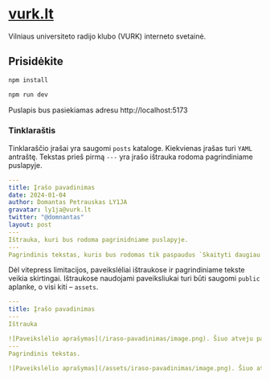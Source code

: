 # [vurk.lt](vurk.lt)

Vilniaus universiteto radijo klubo (VURK) interneto svetainė.

## Prisidėkite

```sh
npm install

npm run dev
```

Puslapis bus pasiekiamas adresu http:&sol;&sol;localhost:5173

### Tinklaraštis

Tinklaraščio įrašai yra saugomi `posts` kataloge. Kiekvienas įrašas turi `YAML` antraštę. Tekstas prieš pirmą `---` yra įrašo ištrauka rodoma pagrindiniame puslapyje.

```yaml
---
title: Įrašo pavadinimas
date: 2024-01-04
author: Domantas Petrauskas LY1JA
gravatar: ly1ja@vurk.lt
twitter: "@domnantas"
layout: post
---
Ištrauka, kuri bus rodoma pagrinidniame puslapyje.
---
Pagrindinis tekstas, kuris bus rodomas tik paspaudus `Skaityti daugiau ->`.
```

Dėl vitepress limitacijos, paveikslėliai ištraukose ir pagrindiniame tekste veikia skirtingai. Ištraukose naudojami paveiksliukai turi būti saugomi `public` aplanke, o visi kiti – `assets`.

```yaml
---
title: Įrašo pavadinimas
---
Ištrauka

![Paveikslėlio aprašymas](/iraso-pavadinimas/image.png). Šiuo atveju paveikslėlis saugomas `public/iraso-pavadinimas/image.png`.
---
Pagrindinis tekstas.

![Paveikslėlio aprašymas](/assets/iraso-pavadinimas/image.png). Šiuo atveju paveikslėlis saugomas `assets/iraso-pavadinimas/image.png`.
```
